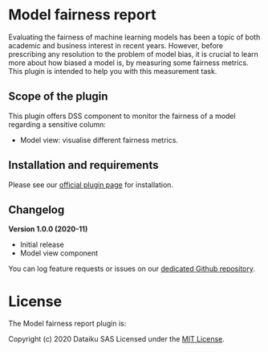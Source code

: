 # Model fairness report

Evaluating the fairness of machine learning models has been a topic of both academic and business interest in recent years. However, before prescribing any resolution to the problem of model bias, it is crucial to learn more about how biased a model is, by measuring some fairness metrics. This plugin is intended to help you with this measurement task.


## Scope of the plugin
This plugin offers DSS component to monitor the fairness of a model regarding a sensitive column:
* Model view: visualise different fairness metrics.


## Installation and requirements

Please see our [official plugin page](https://www.dataiku.com/product/plugins/model-fairness-report/) for installation.

## Changelog

**Version 1.0.0 (2020-11)**

* Initial release
* Model view component

You can log feature requests or issues on our [dedicated Github repository](https://github.com/dataiku/dss-plugin-model-fairness-report/issues).

# License

The Model fairness report plugin is:

   Copyright (c) 2020 Dataiku SAS
   Licensed under the [MIT License](LICENSE.md).
